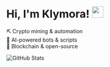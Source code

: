 # Hi, I'm Klymora! <img src="https://media.giphy.com/media/hvRJCLFzcasrR4ia7z/giphy.gif" width="30px">

⛏️ Crypto mining & automation  
🤖 AI-powered bots & scripts  
💾 Blockchain & open-source  

![GitHub Stats](https://github-readme-stats.vercel.app/api?username=Klymora&show_icons=true&theme=radical)  
